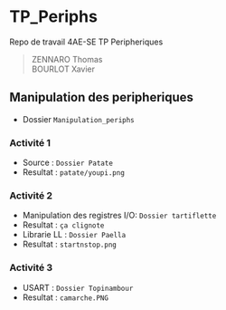 # TP_Periphs
Repo de travail 4AE-SE TP Peripheriques
> ZENNARO Thomas <br>
> BOURLOT Xavier <br>

## Manipulation des peripheriques
* Dossier `Manipulation_periphs`
### Activité 1
 * Source : `Dossier Patate`
 * Resultat : `patate/youpi.png`


### Activité 2
 * Manipulation des registres I/O: `Dossier tartiflette`
 * Resultat : `ça clignote`
 * Librarie LL : `Dossier Paella`
 * Resultat : `startnstop.png`

### Activité 3
 *  USART : `Dossier Topinambour`
 * Resultat : `camarche.PNG`
